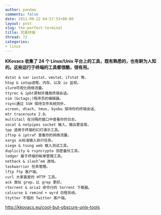 ```yaml
---
author: pandao
comments: false
date: 2011-09-22 04:57:53+00:00
layout: post
slug: the-perfect-terminal
title: 完美终端
thread: 72
categories:
- linux
---
```


**KKovacs 收集了 24 个 Linux/Unix 平台上的工具，既有熟悉的，也有鲜为人知的。这些运行于终端的工具都很酷，很有用。**

	dstat & sar iostat、vmstat、ifstat 等。
	htop & iotop进程、内存、以及 io 监视。
	slurm可视化网络流量。
	ttyrec & ipbt录制并播放终端会话。
	vim (&ctags;)程序员的编辑器。
	rsync通过 SSH 保持文件系统同步。
	screen, dtach, tmux, byobu 保持你的终端会话。
	mtr traceroute 2.0。
	multitail 在分隔的窗口中查看你的日志。
	socat & netpipes socket 输入、输出更容易。
	tpp 适用于终端的幻灯演示工具。
	iftop & iptraf 查看你的网络流量。
	xargs 从标准输入执行任务。
	siege & tsung web 载入测试工具。
	duplicity & rsyncrypto 加密备份工具。
	ledger 基于终端的帐单管理工具。
	nethack & slash’em 游戏。
	taskwarrior 任务管理。
	lftp ftp 客户端。
	curl 大家喜爱的 HTTP 工具。
	ack 类似 grep，比 grep 更好。
	rtorrent & aria2 命令行的 torrent 下载器。
	calcurse & remind + wyrd 日程系统。
	ttytter 不错的 Twitter 客户端。
	
http://kkovacs.eu/cool-but-obscure-unix-tools
